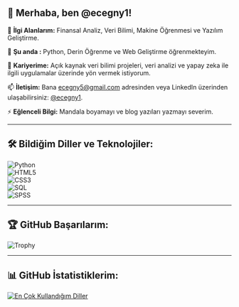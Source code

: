 ## 👋 Merhaba, ben @ecegny1!

👀 **İlgi Alanlarım:** Finansal Analiz, Veri Bilimi, Makine Öğrenmesi ve Yazılım Geliştirme.  

🌱 **Şu anda :** Python, Derin Öğrenme ve Web Geliştirme öğrenmekteyim. 

💞️ **Kariyerime:** Açık kaynak veri bilimi projeleri, veri analizi ve  yapay zeka ile ilgili uygulamalar üzerinde yön vermek istiyorum.

📫 **İletişim:** Bana ecegny5@gmail.com adresinden veya LinkedIn üzerinden ulaşabilirsiniz: [@ecegny1](https://www.linkedin.com/in/ecegny1).    

⚡ **Eğlenceli Bilgi:** Mandala boyamayı ve blog yazıları yazmayı severim. 

---

## 🛠️ Bildiğim Diller ve Teknolojiler:
![Python](https://img.shields.io/badge/-Python-3776AB?style=flat-square&logo=python&logoColor=white)  
![HTML5](https://img.shields.io/badge/-HTML5-E34F26?style=flat-square&logo=html5&logoColor=white)  
![CSS3](https://img.shields.io/badge/-CSS3-1572B6?style=flat-square&logo=css3)  
![SQL](https://img.shields.io/badge/-SQL-Beginner-4479A1?style=flat-square&logo=mysql&logoColor=white)  
![SPSS](https://img.shields.io/badge/-SPSS-Intermediate-1B1464?style=flat-square&logo=ibm&logoColor=white)  

---

## 🏆 GitHub Başarılarım:
![Trophy](https://github-profile-trophy.vercel.app/?username=ecegny1&theme=flat&no-frame=true&margin-w=10&margin-h=10)

---

## 📊 GitHub İstatistiklerim:
[![En Çok Kullandığım Diller](https://github-readme-stats.vercel.app/api/top-langs/?username=ecegny1&layout=compact)](https://github.com/ecegny1/github-readme-stats)

